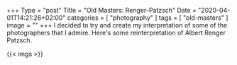 +++
Type = "post"
Title = "Old Masters: Renger-Patzsch"
Date = "2020-04-01T14:21:26+02:00"
categories = [ "photography" ]
tags = [
    "old-masters"
]
image = ""
+++
I decided to try and create my interpretation of some of the photographers that I admire. Here's some reinterpretation of Albert Renger Patzsch.

<!--more-->

{{< imgs >}}

